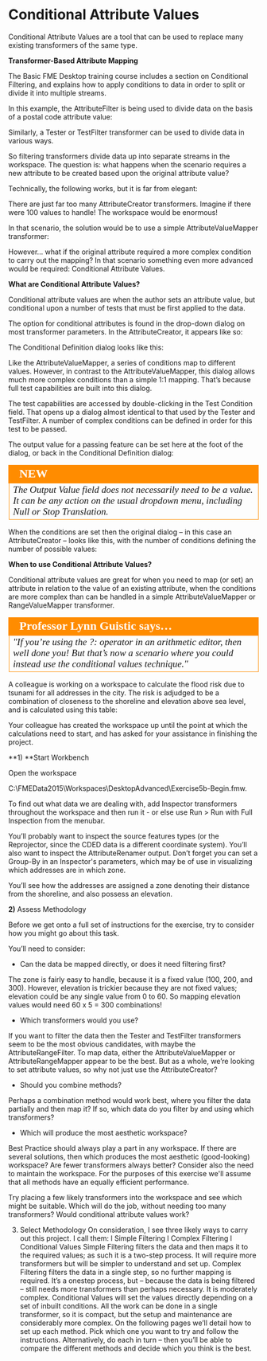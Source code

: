 # Conditional Attribute Values

Conditional Attribute Values are a tool that can be used to replace many existing transformers of the same type.

**Transformer-Based Attribute Mapping**

The Basic FME Desktop training course includes a section on Conditional Filtering, and explains how to apply conditions to data in order to split or divide it into multiple streams.

In this example, the AttributeFilter is being used to divide data on the basis of a postal code attribute value:

Similarly, a Tester or TestFilter transformer can be used to divide data in various ways.

So filtering transformers divide data up into separate streams in the workspace. The question is: what happens when the scenario requires a new attribute to be created based upon the original attribute value?

Technically, the following works, but it is far from elegant:

There are just far too many AttributeCreator transformers. Imagine if there were 100 values to handle! The workspace would be enormous!

In that scenario, the solution would be to use a simple AttributeValueMapper transformer:

However… what if the original attribute required a more complex condition to carry out the mapping? In that scenario something even more advanced would be required: Conditional Attribute Values.

**What are Conditional Attribute Values?**

Conditional attribute values are when the author sets an attribute value, but conditional upon a number of tests that must be first applied to the data.

The option for conditional attributes is found in the drop-down dialog on most transformer parameters. In the AttributeCreator, it appears like so:

The Conditional Definition dialog looks like this:

Like the AttributeValueMapper, a series of conditions map to different values. However, in contrast to the AttributeValueMapper, this dialog allows much more complex conditions than a simple 1:1 mapping. That’s because full test capabilities are built into this dialog.

The test capabilities are accessed by double-clicking in the Test Condition field. That opens up a dialog almost identical to that used by the Tester and TestFilter. A number of complex conditions can be defined in order for this test to be passed.

The output value for a passing feature can be set here at the foot of the dialog, or back in the Conditional Definition dialog:

<table style="border-spacing: 0px">
<tr>
<td style="vertical-align:middle;background-color:darkorange;border: 2px solid darkorange">
<i class="fa fa-bolt fa-lg fa-pull-left fa-fw" style="color:white;padding-right: 12px;vertical-align:text-top"></i>
<span style="color:white;font-size:x-large;font-weight: bold;font-family:serif">NEW</span>
</td>
</tr>

<tr>
<td style="border: 1px solid darkorange">
<span style="font-family:serif; font-style:italic; font-size:larger">
The Output Value
field does not
necessarily need
to be a value. It
can be any action
on the usual dropdown
menu,
including Null or
Stop Translation.
</span>
</td>
</tr>
</table>

When the conditions are set then the original dialog – in this case an AttributeCreator – looks like this, with the number of conditions defining the number of possible values:

**When to use Conditional Attribute Values?**

Conditional attribute values are great for when you need to map (or set) an attribute in relation to the value of an existing attribute, when the conditions are more complex than can be handled in a simple AttributeValueMapper or RangeValueMapper transformer.

<table style="border-spacing: 0px">
<tr>
<td style="vertical-align:middle;background-color:darkorange;border: 2px solid darkorange">
<i class="fa fa-quote-left fa-lg fa-pull-left fa-fw" style="color:white;padding-right: 12px;vertical-align:text-top"></i>
<span style="color:white;font-size:x-large;font-weight: bold;font-family:serif">Professor Lynn Guistic says…</span>
</td>
</tr>

<tr>
<td style="border: 1px solid darkorange">
<span style="font-family:serif; font-style:italic; font-size:larger">
"If you’re using the ?: operator in an arithmetic editor, then well done you!
But that’s now a scenario where you could instead use the conditional
values technique."
</span>
</td>
</tr>
</table>

A colleague is working on a workspace to calculate the flood risk due to tsunami for all addresses in the city. The risk is adjudged to be a combination of closeness to the shoreline and elevation above sea level, and is calculated using this table:



Your colleague has created the workspace up until the point at which the calculations need to start, and has asked for your assistance in finishing the project.

**1) **Start Workbench

Open the workspace 

C:\FMEData2015\Workspaces\DesktopAdvanced\Exercise5b-Begin.fmw.

To find out what data we are dealing with, add Inspector transformers throughout the workspace and then run it - or else use Run > Run with Full Inspection from the menubar.

You’ll probably want to inspect the source features types (or the Reprojector, since the CDED data is a different coordinate system). You’ll also want to inspect the AttributeRenamer output.
Don’t forget you can set a Group-By in an Inspector's parameters, which may be of use in visualizing which addresses are in which zone.

You’ll see how the addresses are assigned a zone denoting their distance from the shoreline, and also possess an elevation.

**2)** Assess Methodology

Before we get onto a full set of instructions for the exercise, try to consider how you might go about this task.

You’ll need to consider:

- Can the data be mapped directly, or does it need filtering first?

The zone is fairly easy to handle, because it is a fixed value (100, 200, and 300).
However, elevation is trickier because they are not fixed values; elevation could be any single value from 0 to 60. So mapping elevation values would need 60 x 5 = 300 combinations!

- Which transformers would you use?

If you want to filter the data then the Tester and TestFilter transformers seem to be the most obvious candidates, with maybe the AttributeRangeFilter. To map data, either the AttributeValueMapper or AttributeRangeMapper appear to be the best. But as a whole, we’re looking to set attribute values, so why not just use the AttributeCreator?

- Should you combine methods?

Perhaps a combination method would work best, where you filter the data partially and then map it? If so, which data do you filter by and using which transformers?

- Which will produce the most aesthetic workspace?

Best Practice should always play a part in any workspace. If there are several solutions, then which produces the most aesthetic (good-looking) workspace? Are fewer transformers always better? Consider also the need to maintain the workspace. For the purposes of this exercise we'll assume that all methods have an equally efficient performance.

Try placing a few likely transformers into the workspace and see which might be suitable.
Which will do the job, without needing too many transformers? Would conditional attribute values work?

3) Select Methodology
On consideration, I see three likely ways to carry out this project. I call them:
l Simple Filtering
l Complex Filtering
l Conditional Values
Simple Filtering filters the data and then maps it to the required values; as such it is a two-step
process. It will require more transformers but will be simpler to understand and set up.
Complex Filtering filters the data in a single step, so no further mapping is required. It’s a onestep
process, but – because the data is being filtered – still needs more transformers than
perhaps necessary. It is moderately complex.
Conditional Values will set the values directly depending on a set of inbuilt conditions. All the
work can be done in a single transformer, so it is compact, but the setup and maintenance are
considerably more complex.
On the following pages we’ll detail how to set up each method. Pick which one you want to try
and follow the instructions. Alternatively, do each in turn – then you’ll be able to compare the
different methods and decide which you think is the best.